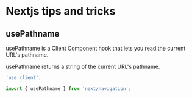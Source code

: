 # Nextjs tips and tricks

## usePathname

usePathname is a Client Component hook that lets you read the current URL's pathname.

usePathname returns a string of the current URL's pathname.

```ts
'use client';

import { usePathname } from 'next/navigation';
```

